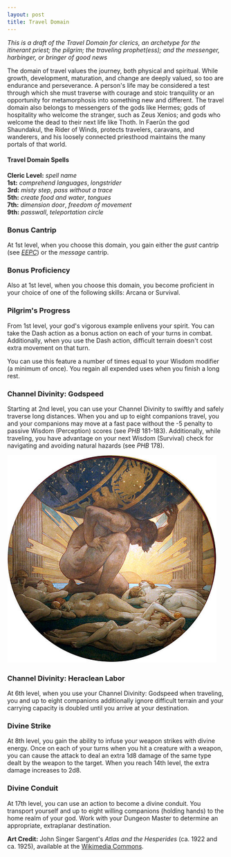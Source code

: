 ```yaml
---
layout: post
title: Travel Domain
---
```


*This is a draft of the Travel Domain for clerics, an archetype for the itinerant priest; the pilgrim; the traveling prophet(ess); and the messenger, harbinger, or bringer of good news*

The domain of travel values the journey, both physical and spiritual. While growth, development, maturation, and change are deeply valued, so too are endurance and perseverance. A person's life may be considered a test through which she must traverse with courage and stoic tranquility or an opportunity for metamorphosis into something new and different. The travel domain also belongs to messengers of the gods like Hermes; gods of hospitality who welcome the stranger, such as Zeus Xenios; and gods who welcome the dead to their next life like Thoth. In Faerûn the god Shaundakul, the Rider of Winds, protects travelers, caravans, and wanderers, and his loosely connected priesthood maintains the many portals of that world.

#### Travel Domain Spells ####

**Cleric Level:** *spell name*  
**1st:** *comprehend languages*, *longstrider*  
**3rd:** *misty step*, *pass without a trace*  
**5th:** *create food and water*, *tongues*  
**7th:** *dimension door*, *freedom of movement*  
**9th:** *passwall*, *teleportation circle*  

### Bonus Cantrip ###
At 1st level, when you choose this domain, you gain either the *gust* cantrip (see *[EEPC][1]*) or the *message* cantrip.

### Bonus Proficiency ###
Also at 1st level, when you choose this domain, you become proficient in your choice of one of the following skills: Arcana or Survival.

### Pilgrim's Progress ###
From 1st level, your god's vigorous example enlivens your spirit. You can take the Dash action as a bonus action on each of your turns in combat.  Additionally, when you use the Dash action, difficult terrain doesn't cost extra movement on that turn.

You can use this feature a number of times equal to your Wisdom modifier (a minimum of once). You regain all expended uses when you finish a long rest.

### Channel Divinity: Godspeed ###
Starting at 2nd level, you can use your Channel Divinity to swiftly and safely traverse long distances. When you and up to eight companions travel, you and your companions may move at a fast pace without the -5 penalty to passive Wisdom (Perception) scores (see *PHB* 181-183). Additionally, while traveling, you have advantage on your next Wisdom (Survival) check for navigating and avoiding natural hazards (see *PHB* 178).

![Heraclean Labor](/img/jss_heracles.png)  

### Channel Divinity: Heraclean Labor ###
At 6th level, when you use your Channel Divinity: Godspeed when traveling, you and up to eight companions additionally ignore difficult terrain and your carrying capacity is doubled until you arrive at your destination.

### Divine Strike ###
At 8th level, you gain the ability to infuse your weapon strikes with divine energy. Once on each of your turns when you hit a creature with a weapon, you can cause the attack to deal an extra 1d8 damage of the same type dealt by the weapon to the target. When you reach 14th level, the extra damage increases to 2d8.

### Divine Conduit ###
At 17th level, you can use an action to become a divine conduit. You transport yourself and up to eight willing companions (holding hands) to the home realm of your god. Work with your Dungeon Master to determine an appropriate, extraplanar destination.

**Art Credit:** John Singer Sargent's *Atlas and the Hesperides* (ca. 1922 and ca. 1925), available at the [Wikimedia Commons][2].

[1]:http://www.dmsguild.com/product/145542/Elemental-Evil-Players-Companion-5e
[2]:https://commons.wikimedia.org/wiki/File:John_Singer_Sargent_-_Atlas_and_the_Hesperides,_1922-1925.jpg
